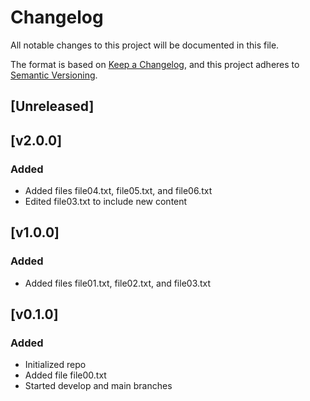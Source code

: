 # Changelog
All notable changes to this project will be documented in this file.

The format is based on [Keep a Changelog](https://keepachangelog.com/en/1.0.0/),
and this project adheres to [Semantic Versioning](https://semver.org/spec/v2.0.0.html).

## [Unreleased]

## [v2.0.0]
### Added
- Added files file04.txt, file05.txt, and file06.txt
- Edited file03.txt to include new content

## [v1.0.0]
### Added
- Added files file01.txt, file02.txt, and file03.txt

## [v0.1.0]
### Added
- Initialized repo
- Added file file00.txt
- Started develop and main branches
